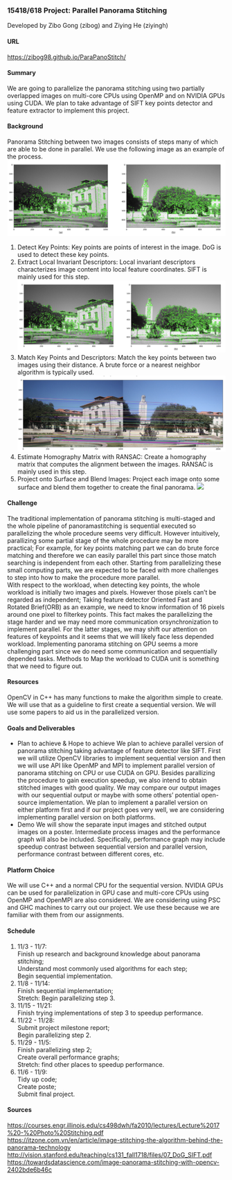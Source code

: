 ### 15418/618 Project: Parallel Panorama Stitching

Developed by Zibo Gong (zibog) and Ziying He (ziyingh)

####  URL
<https://zibog98.github.io/ParaPanoStitch/>  

#### Summary
We are going to parallelize the panorama stitching using two partially overlapped images on multi-core CPUs using OpenMP and on NVIDIA GPUs using CUDA. We plan to take advantage of SIFT key points detector and feature extractor to implement this project.

#### Background
Panorama Stitching between two images consists of steps many of which are able to be done in parallel. We use the following image as an example of the process.
![](2.png)
1. Detect Key Points:
Key points are points of interest in the image. DoG is used to detect these key points.
2. Extract Local Invariant Descriptors:
Local invariant descriptors characterizes image content into local feature coordinates. SIFT is mainly used for this step.
![](2.png)
3. Match Key Points and Descriptors:
Match the key points between two images using their distance. A brute force or a nearest neighbor algorithm is typically used.
![](3.png)
4. Estimate Homography Matrix with RANSAC:
Create a homography matrix that computes the alignment between the images. RANSAC is mainly used in this step.
5. Project onto Surface and Blend Images:
Project each image onto some surface and blend them together to create the final panorama.
![](4.png)

#### Challenge
The traditional implementation of panorama stitching is multi-staged and the whole pipeline of panoramastitching is sequential executed so parallelizing the whole procedure seems very difficult. However intuitively, parallizing some partial stage of the whole procedure may be more practical; For example, for key points matching part we can do brute force matching and therefore we can easily parallel this part since those match searching is independent from each other. Starting from parallelizing these small computing parts, we are expected to be faced with more challenges to step into how to make the procedure more parallel.     
With respect to the workload, when detecting key points, the whole workload is initially two images and pixels. However those pixels can’t be regarded as independent; Taking feature detector Oriented Fast and Rotated Brief(ORB) as an example, we need to know information of 16 pixels around one pixel to filterkey points. This fact makes the parallelizing the stage harder and we may need more communication orsynchronization to implement parallel. For the latter stages, we may shift our attention on features of keypoints and it seems that we will likely face less depended workload. Implementing panorama stitching on GPU seems a more challenging part since we do need some communication and sequentially depended tasks. Methods to Map the workload to CUDA unit is something that we need to figure out.

#### Resources
OpenCV in C++ has many functions to make the algorithm simple to create. We will use that as a guideline to first create a sequential version. We will use some papers to aid us in the parallelized version.

#### Goals and Deliverables
* Plan to achieve & Hope to achieve
We plan to achieve parallel version of panorama stitching taking advantage of feature detector like SIFT. First we will utilize OpenCV libraries to implement sequential version and then we will use API like OpenMP and MPI to implement parallel version of panorama stitching on CPU or use CUDA on GPU. Besides parallizing the procedure to gain execution speedup, we also intend to obtain stitched images with good quality. We may compare our output images with our sequential output or maybe with some others’ potential open-source implementation. We plan to implement a parallel version on either platform first and if our project goes very well, we are considering implementing parallel version on both platforms.
* Demo
We will show the separate input images and stitched output images on a poster. Intermediate process images and the performance graph will also be included. Specifically, performance graph may include speedup contrast between sequential version and parallel version, performance contrast between different cores, etc.

#### Platform Choice
We will use C++ and a normal CPU for the sequential version. NVIDIA GPUs can be used for parallelization in GPU case and multi-core CPUs using OpenMP and OpenMPI are also considered. We are considering using PSC and GHC machines to carry out our project. We use these because we are familiar with them from our assignments.

#### Schedule
1. 11/3 - 11/7:  
Finish up research and background knowledge about panorama stitching;    
Understand most commonly used algorithms for each step;   
Begin sequential implementation.
2. 11/8 - 11/14:  
Finish sequential implementation;    
Stretch: Begin parallelizing step 3.
3. 11/15 - 11/21:  
Finish trying implementations of step 3 to speedup performance.   
4. 11/22 - 11/28:  
Submit project milestone report;   
Begin parallelizing step 2.
5. 11/29 - 11/5:  
Finish parallelizing step 2;   
Create overall performance graphs;   
Stretch: find other places to speedup performance.  
6. 11/6 - 11/9:  
Tidy up code;  
Create poste;   
Submit final project.

#### Sources
<https://courses.engr.illinois.edu/cs498dwh/fa2010/lectures/Lecture%2017%20-%20Photo%20Stitching.pdf>   
<https://itzone.com.vn/en/article/image-stitching-the-algorithm-behind-the-panorama-technology>    
<http://vision.stanford.edu/teaching/cs131_fall1718/files/07_DoG_SIFT.pdf>  
<https://towardsdatascience.com/image-panorama-stitching-with-opencv-2402bde6b46c>  
